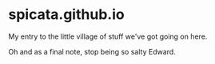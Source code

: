 # spicata.github.io

My entry to the little village of stuff we've got going on here.

Oh and as a final note, stop being so salty Edward.
